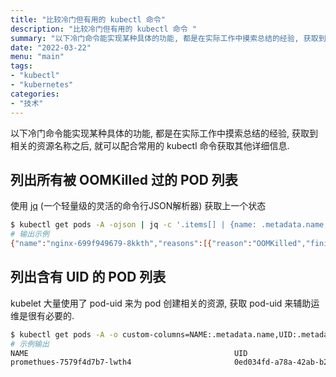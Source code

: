 ```yaml
---
title: "比较冷门但有用的 kubectl 命令"
description: "比较冷门但有用的 kubectl 命令 "
summary: "以下冷门命令能实现某种具体的功能, 都是在实际工作中摸索总结的经验, 获取到相关的资源名称之后, 就可以配合常用的 kubectl 命令获取其他详细信息."
date: "2022-03-22"
menu: "main"
tags:
- "kubectl"
- "kubernetes"
categories:
- "技术"
---
```


以下冷门命令能实现某种具体的功能, 都是在实际工作中摸索总结的经验, 获取到相关的资源名称之后, 就可以配合常用的 kubectl 命令获取其他详细信息.

## 列出所有被 OOMKilled 过的 POD 列表

使用 [jq](https://stedolan.github.io/jq/) (一个轻量级的灵活的命令行JSON解析器) 获取上一个状态

```sh
$ kubectl get pods -A -ojson | jq -c '.items[] | {name: .metadata.name,reasons: [{reason: .status.containerStatuses[]?.lastState.terminated.reason, finishedAt: .status.containerStatuses[].lastState.terminated.finishedAt}]}' | grep OOMKilled
# 输出示例
{"name":"nginx-699f949679-8kkth","reasons":[{"reason":"OOMKilled","finishedAt":"2021-09-08T01:34:05Z"}]}
```

## 列出含有 UID 的 POD 列表

kubelet 大量使用了 pod-uid 来为 pod 创建相关的资源, 获取 pod-uid 来辅助运维是很有必要的.

```sh
$ kubectl get pods -A -o custom-columns=NAME:.metadata.name,UID:.metadata.uid
# 示例输出
NAME                                              UID
promethues-7579f4d7b7-lwth4                       0ed034fd-a78a-42ab-b2f0-39010977384b
```

